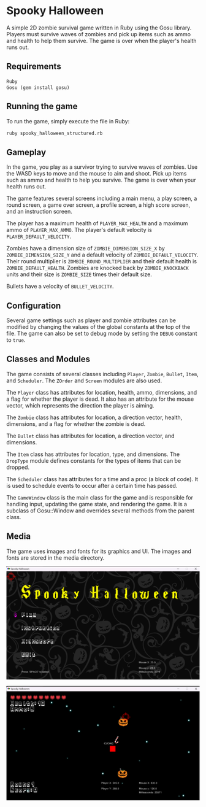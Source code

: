 # Spooky Halloween

A simple 2D zombie survival game written in Ruby using the Gosu library. Players must survive waves of zombies and pick up items such as ammo and health to help them survive. The game is over when the player's health runs out.
## Requirements

    Ruby
    Gosu (gem install gosu)

## Running the game

To run the game, simply execute the file in Ruby:

``` sh
ruby spooky_halloween_structured.rb
```

## Gameplay

In the game, you play as a survivor trying to survive waves of zombies. Use the WASD keys to move and the mouse to aim and shoot. Pick up items such as ammo and health to help you survive. The game is over when your health runs out.

The game features several screens including a main menu, a play screen, a round screen, a game over screen, a profile screen, a high score screen, and an instruction screen.

The player has a maximum health of `PLAYER_MAX_HEALTH` and a maximum ammo of `PLAYER_MAX_AMMO`. The player's default velocity is `PLAYER_DEFAULT_VELOCITY`.

Zombies have a dimension size of `ZOMBIE_DIMENSION_SIZE_X` by `ZOMBIE_DIMENSION_SIZE_Y` and a default velocity of `ZOMBIE_DEFAULT_VELOCITY`. Their round multiplier is `ZOMBIE_ROUND_MULTIPLIER` and their default health is `ZOMBIE_DEFAULT_HEALTH`. Zombies are knocked back by `ZOMBIE_KNOCKBACK` units and their size is `ZOMBIE_SIZE` times their default size.

Bullets have a velocity of `BULLET_VELOCITY`.
## Configuration

Several game settings such as player and zombie attributes can be modified by changing the values of the global constants at the top of the file. The game can also be set to debug mode by setting the `DEBUG` constant to `true`.
## Classes and Modules

The game consists of several classes including `Player`, `Zombie`, `Bullet`, `Item`, and `Scheduler`. The `ZOrder` and `Screen` modules are also used.

The `Player` class has attributes for location, health, ammo, dimensions, and a flag for whether the player is dead. It also has an attribute for the mouse vector, which represents the direction the player is aiming.

The `Zombie` class has attributes for location, a direction vector, health, dimensions, and a flag for whether the zombie is dead.

The `Bullet` class has attributes for location, a direction vector, and dimensions.

The `Item` class has attributes for location, type, and dimensions. The `DropType` module defines constants for the types of items that can be dropped.

The `Scheduler` class has attributes for a time and a proc (a block of code). It is used to schedule events to occur after a certain time has passed.

The `GameWindow` class is the main class for the game and is responsible for handling input, updating the game state, and rendering the game. It is a subclass of Gosu::Window and overrides several methods from the parent class.
## Media

The game uses images and fonts for its graphics and UI. The images and fonts are stored in the media directory.

![alt text](/1.png)

![alt text](/2.png)